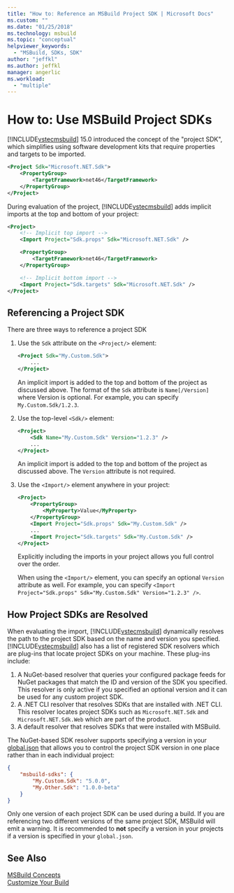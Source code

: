 ```yaml
---
title: "How to: Reference an MSBuild Project SDK | Microsoft Docs"
ms.custom: ""
ms.date: "01/25/2018"
ms.technology: msbuild
ms.topic: "conceptual"
helpviewer_keywords: 
  - "MSBuild, SDKs, SDK"
author: "jeffkl"
ms.author: jeffkl
manager: angerlic
ms.workload: 
  - "multiple"
---
```

# How to: Use MSBuild Project SDKs
[!INCLUDE[vstecmsbuild](../extensibility/internals/includes/vstecmsbuild_md.md)] 15.0 introduced the concept of the "project SDK", which simplifies using software development kits that require properties and targets to be imported.

```xml
<Project Sdk="Microsoft.NET.Sdk">
    <PropertyGroup>
        <TargetFramework>net46</TargetFramework>
    </PropertyGroup>
</Project>
```  
  
During evaluation of the project, [!INCLUDE[vstecmsbuild](../extensibility/internals/includes/vstecmsbuild_md.md)] adds implicit imports at the top and bottom of your project:

```xml
<Project>
    <!-- Implicit top import -->
    <Import Project="Sdk.props" Sdk="Microsoft.NET.Sdk" />

    <PropertyGroup>
        <TargetFramework>net46</TargetFramework>
    </PropertyGroup>

    <!-- Implicit bottom import -->
    <Import Project="Sdk.targets" Sdk="Microsoft.NET.Sdk" />
</Project>  
```  

## Referencing a Project SDK
 There are three ways to reference a project SDK

1. Use the `Sdk` attribute on the `<Project/>` element:
    ```xml
    <Project Sdk="My.Custom.Sdk">
        ...
    </Project>
    ```
    An implicit import is added to the top and bottom of the project as discussed above.  The format of the `Sdk` attribute is `Name[/Version]` where Version is optional.  For example, you can specify `My.Custom.Sdk/1.2.3`.

2. Use the top-level `<Sdk/>` element:
    ```xml
    <Project>
        <Sdk Name="My.Custom.Sdk" Version="1.2.3" />
        ...
    </Project>
   ```
   An implicit import is added to the top and bottom of the project as discussed above.  The `Version` attribute is not required.

3. Use the `<Import/>` element anywhere in your project:
    ```xml
    <Project>
        <PropertyGroup>
            <MyProperty>Value</MyProperty>
        </PropertyGroup>
        <Import Project="Sdk.props" Sdk="My.Custom.Sdk" />
        ...
        <Import Project="Sdk.targets" Sdk="My.Custom.Sdk" />
    </Project>
   ```
   Explicitly including the imports in your project allows you full control over the order.

   When using the `<Import/>` element, you can specify an optional `Version` attribute as well.  For example, you can specify `<Import Project="Sdk.props" Sdk="My.Custom.Sdk" Version="1.2.3" />`.

## How Project SDKs are Resolved
When evaluating the import, [!INCLUDE[vstecmsbuild](../extensibility/internals/includes/vstecmsbuild_md.md)] dynamically resolves the path to the project SDK based on the name and version you specified.  [!INCLUDE[vstecmsbuild](../extensibility/internals/includes/vstecmsbuild_md.md)] also has a list of registered SDK resolvers which are plug-ins that locate project SDKs on your machine.  These plug-ins include:

1. A NuGet-based resolver that queries your configured package feeds for NuGet packages that match the ID and version of the SDK you specified.<br/>
   This resolver is only active if you specified an optional version and it can be used for any custom project SDK.  
2. A .NET CLI resolver that resolves SDKs that are installed with .NET CLI.<br/>
   This resolver locates project SDKs such as `Microsoft.NET.Sdk` and `Microsoft.NET.Sdk.Web` which are part of the product.
3. A default resolver that resolves SDKs that were installed with MSBuild.

The NuGet-based SDK resolver supports specifying a version in your [global.json](https://docs.microsoft.com/en-us/dotnet/core/tools/global-json) that allows you to control the project SDK version in one place rather than in each individual project:

```json
{
    "msbuild-sdks": {
        "My.Custom.Sdk": "5.0.0",
        "My.Other.Sdk": "1.0.0-beta"
    }
}
```
Only one version of each project SDK can be used during a build.  If you are referencing two different versions of the same project SDK, MSBuild will emit a warning.  It is recommended to **not** specify a version in your projects if a version is specified in your `global.json`.  

## See Also  
 [MSBuild Concepts](../msbuild/msbuild-concepts.md)   
 [Customize Your Build](../msbuild/customize-your-build.md)   
